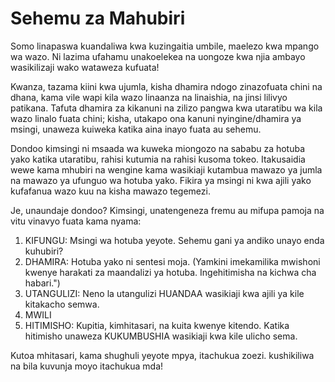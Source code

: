 # Sehemu za Mahubiri

Somo linapaswa kuandaliwa kwa kuzingaitia umbile, maelezo kwa mpango wa wazo. Ni lazima ufahamu unakoelekea na uongoze kwa njia ambayo wasikilizaji wako wataweza kufuata!

Kwanza, tazama kiini kwa ujumla, kisha dhamira ndogo zinazofuata chini na dhana, kama vile wapi kila wazo linaanza na linaishia, na jinsi lilivyo patikana. Tafuta dhamira za kikanuni na zilizo pangwa kwa utaratibu wa kila wazo linalo fuata chini; kisha, utakapo ona kanuni nyingine/dhamira ya msingi, unaweza kuiweka katika aina inayo fuata au sehemu.

Dondoo kimsingi ni msaada wa kuweka miongozo na sababu za hotuba yako katika utaratibu, rahisi kutumia na rahisi kusoma tokeo. Itakusaidia wewe kama mhubiri na wengine kama wasikiaji kutambua mawazo ya jumla na mawazo ya ufunguo wa hotuba yako. Fikira ya msingi ni kwa ajili yako kufafanua wazo kuu na kisha mawazo tegemezi.

Je, unaundaje dondoo? Kimsingi, unatengeneza fremu au mifupa pamoja na vitu vinavyo fuata kama nyama:

1. KIFUNGU: Msingi wa hotuba yeyote. Sehemu gani ya andiko unayo enda kuhubiri?
2. DHAMIRA: Hotuba yako ni sentesi moja. (Yamkini imekamilika mwishoni kwenye harakati za maandalizi ya hotuba. Ingehitimisha na kichwa cha habari.")
3. UTANGULIZI: Neno la utangulizi HUANDAA wasikiaji kwa ajili ya kile kitakacho semwa.
4. MWILI
5. HITIMISHO: Kupitia, kimhitasari, na kuita kwenye kitendo. Katika hitimisho unaweza KUKUMBUSHIA wasikiaji kwa kile ulicho sema.

Kutoa mhitasari, kama shughuli yeyote mpya, itachukua zoezi. kushikiliwa na bila kuvunja moyo itachukua mda!

